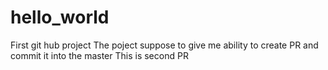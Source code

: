 # hello_world
First git hub project
The poject suppose to give me ability to create PR and commit it into the master
This is second PR 

